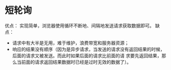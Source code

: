 # 短轮询
优点：
实现简单，浏览器使用循环不断地、间隔地发送请求获取数据即可。
缺点：
- 请求中有大半是无用，难于维护，浪费带宽和服务器资源；
- 响应的结果没有顺序（因为是异步请求，当发送的请求没有返回结果的时候，后面的请求又被发送。而此时如果后面的请求比前面的请 求要先返回结果，那么当前面的请求返回结果数据时已经是过时无效的数据了）。
